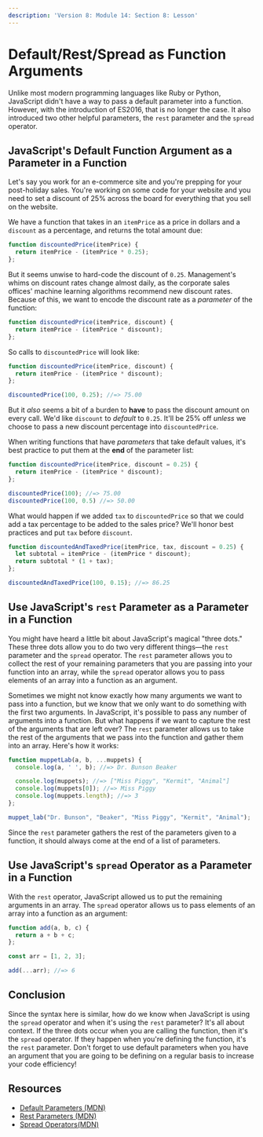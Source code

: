 ```yaml
---
description: 'Version 8: Module 14: Section 8: Lesson'
---
```


# Default/Rest/Spread as Function Arguments

Unlike most modern programming languages like Ruby or Python, JavaScript didn't have a way to pass a default parameter into a function. However, with the introduction of ES2016, that is no longer the case. It also introduced two other helpful parameters, the `rest` parameter and the `spread` operator.

## JavaScript's Default Function Argument as a Parameter in a Function

Let's say you work for an e-commerce site and you're prepping for your post-holiday sales. You're working on some code for your website and you need to set a discount of 25% across the board for everything that you sell on the website.

We have a function that takes in an `itemPrice` as a price in dollars and a `discount` as a percentage, and returns the total amount due:

```javascript
function discountedPrice(itemPrice) {
  return itemPrice - (itemPrice * 0.25);
};
```

But it seems unwise to hard-code the discount of `0.25`. Management's whims on discount rates change almost daily, as the corporate sales offices' machine learning algorithms recommend new discount rates. Because of this, we want to encode the discount rate as a _parameter_ of the function:

```javascript
function discountedPrice(itemPrice, discount) {
  return itemPrice - (itemPrice * discount);
};
```

So calls to `discountedPrice` will look like:

```javascript
function discountedPrice(itemPrice, discount) {
  return itemPrice - (itemPrice * discount);
};

discountedPrice(100, 0.25); //=> 75.00
```

But it _also_ seems a bit of a burden to **have** to pass the discount amount on every call. We'd like `discount` to _default_ to `0.25`. It'll be 25% off _unless_ we choose to pass a new discount percentage into `discountedPrice`.

When writing functions that have _parameters_ that take default values, it's best practice to put them at the **end** of the parameter list:

```javascript
function discountedPrice(itemPrice, discount = 0.25) {
  return itemPrice - (itemPrice * discount);
};

discountedPrice(100); //=> 75.00
discountedPrice(100, 0.5) //=> 50.00
```

What would happen if we added `tax` to `discountedPrice` so that we could add a tax percentage to be added to the sales price? We'll honor best practices and put `tax` before `discount`.

```javascript
function discountedAndTaxedPrice(itemPrice, tax, discount = 0.25) {
  let subtotal = itemPrice - (itemPrice * discount);
  return subtotal * (1 + tax);
};

discountedAndTaxedPrice(100, 0.15); //=> 86.25
```

## Use JavaScript's `rest` Parameter as a Parameter in a Function

You might have heard a little bit about JavaScript's magical "three dots." These three dots allow you to do two very different things—the `rest` parameter and the `spread` operator. The `rest` parameter allows you to collect the rest of your remaining parameters that you are passing into your function into an array, while the `spread` operator allows you to pass elements of an array into a function as an argument.

Sometimes we might not know exactly how many arguments we want to pass into a function, but we know that we only want to do something with the first two arguments. In JavaScript, it's possible to pass any number of arguments into a function. But what happens if we want to capture the rest of the arguments that are left over? The `rest` parameter allows us to take the rest of the arguments that we pass into the function and gather them into an array. Here's how it works:

```javascript
function muppetLab(a, b, ...muppets) {
  console.log(a, ' ', b); //=> Dr. Bunson Beaker

  console.log(muppets); //=> ["Miss Piggy", "Kermit", "Animal"]
  console.log(muppets[0]); //=> Miss Piggy
  console.log(muppets.length); //=> 3
};

muppet_lab("Dr. Bunson", "Beaker", "Miss Piggy", "Kermit", "Animal");
```

Since the `rest` parameter gathers the rest of the parameters given to a function, it should always come at the end of a list of parameters.

## Use JavaScript's `spread` Operator as a Parameter in a Function

With the `rest` operator, JavaScript allowed us to put the remaining arguments in an array. The `spread` operator allows us to pass elements of an array into a function as an argument:

```javascript
function add(a, b, c) {
  return a + b + c;
};

const arr = [1, 2, 3];

add(...arr); //=> 6
```

## Conclusion

Since the syntax here is similar, how do we know when JavaScript is using the `spread` operator and when it's using the `rest` parameter? It's all about context. If the three dots occur when you are calling the function, then it's the `spread` operator. If they happen when you're defining the function, it's the `rest` parameter. Don't forget to use default parameters when you have an argument that you are going to be defining on a regular basis to increase your code efficiency!

## Resources

* [Default Parameters (MDN)](https://developer.mozilla.org/en-US/docs/Web/JavaScript/Reference/Functions/Default\_parameters)
* [Rest Parameters (MDN)](https://developer.mozilla.org/en-US/docs/Web/JavaScript/Reference/Functions/rest\_parameters)
* [Spread Operators(MDN)](https://developer.mozilla.org/en-US/docs/Web/JavaScript/Reference/Operators/Spread\_syntax)
